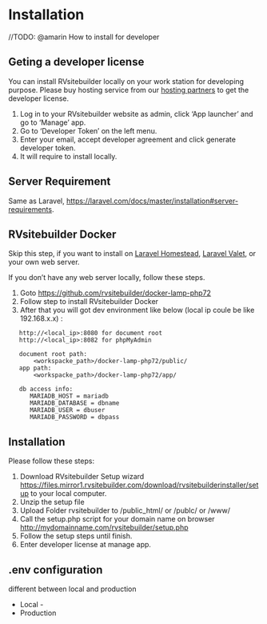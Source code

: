 # Installation

//TODO: @amarin How to install for developer


## Geting a developer license

You can install RVsitebuilder locally on your work station for developing purpose. Please buy hosting service from our [hosting partners](https://rvsitebuilder.com/hosting-partner/) to get the developer license. 

1. Log in to your RVsitebuilder website as admin, click ‘App launcher’ and go to ‘Manage’ app. 
1. Go to ‘Developer Token’ on the left menu. 
1. Enter your email, accept developer agreement and click generate developer token. 
1. It will require to install locally. 

## Server Requirement 

Same as Laravel, https://laravel.com/docs/master/installation#server-requirements. 


## RVsitebuilder Docker 

Skip this step, if you want to install on [Laravel Homestead](https://laravel.com/docs/master/homestead), [Laravel Valet](https://laravel.com/docs/master/valet), or your own web server.

If you don’t have any web server locally, follow these steps. 

1. Goto https://github.com/rvsitebuilder/docker-lamp-php72
1. Follow step to install RVsitebuilder Docker
1. After that you will got dev environment like below (local ip coule be like 192.168.x.x) : 
```
   http://<local_ip>:8080 for document root
   http://<local_ip>:8082 for phpMyAdmin
   
   document root path:
       <workspacke_path>/docker-lamp-php72/public/
   app path:
       <workspacke_path>/docker-lamp-php72/app/
       
   db access info:
      MARIADB_HOST = mariadb
      MARIADB_DATABASE = dbname
      MARIADB_USER = dbuser
      MARIADB_PASSWORD = dbpass
``` 

## Installation 

Please follow these steps: 

1. Download RVsitebuilder Setup wizard https://files.mirror1.rvsitebuilder.com/download/rvsitebuilderinstaller/setup to your local computer. 
1. Unzip the setup file 
1. Upload Folder rvsitebuilder to /public_html/ or /publc/ or /www/ 
1. Call the setup.php script for your domain name on browser http://mydomainname.com/rvsitebuilder/setup.php 
1. Follow the setup steps until finish. 
1. Enter developer license at manage app.

 

## .env configuration 

different between local and production 

- Local -  
- Production  

 
